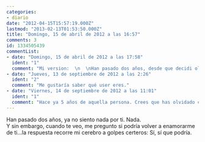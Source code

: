 ```yaml
---
categories:
- diario
date: "2012-04-15T15:57:19.000Z"
lastmod: "2013-02-13T01:53:50.000Z"
title: "Domingo, 15 de abril de 2012 a las 16:57"
comments: 3
id: 1334505439
commentList:
- date: "Domingo, 15 de abril de 2012 a las 17:58"
  ident: "1"
  comment: "Mi version:  \n  \nHan pasado dos años, desde que decidi olvidarte y hacer como que ni existias, ni llegaste a existir nunca. De cara al mundo lo mantengo perfectamente, en mi interior, es un desastre. Todo me recuerda a ti. Aun asi jamas lo reconoceria, he decidido olvidarte y es lo que hare, llamalo orgullo.  \nLo que me molesta es que aun conservo detalles estupidos, como un pequeño email, cuyo asunto era un trabajo de filosofia, y en cambio era lo mas precioso que recuerdo de ti... Pero no reconozco que cosas como esa me siguen emocionando, porque te he olvidado."
- date: "Jueves, 13 de septiembre de 2012 a las 2:26"
  ident: "2"
  comment: "Me gustaría saber qué user eres."
- date: "Viernes, 14 de septiembre de 2012 a las 11:01"
  ident: "1"
  comment: "Hace ya 5 años de aquella persona. Crees que has olvidado completamente a alguien, pero en verano me encontre con su clon. Eran absolutamente iguales de cara, gestos y forma de ser, y senti como si me aplastasen el pecho y no pudiese respirar...  \n  \nDe todas formas creo que simplemente recuerdo la idea, lo que aquella persona llego a ser para mi. A ella no la echo de menos"
---
```


Han pasado dos años, ya no siento nada por ti. Nada.  
Y sin embargo, cuando te veo, me pregunto si podría volver a enamorarme de ti...la respuesta recorre mi cerebro a golpes certeros: Sí, sí que podría.